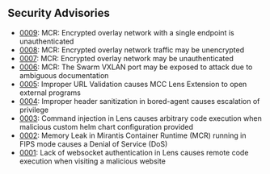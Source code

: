 ## Security Advisories

* [0009](/advisories/0009.md): MCR: Encrypted overlay network with a single endpoint is unauthenticated 
* [0008](/advisories/0008.md): MCR: Encrypted overlay network traffic may be unencrypted
* [0007](/advisories/0007.md): MCR: Encrypted overlay network may be unauthenticated 
* [0006](/advisories/0006.md): MCR: The Swarm VXLAN port may be exposed to attack due to ambiguous documentation
* [0005](/advisories/0005.md): Improper URL Validation causes MCC Lens Extension to open external programs
* [0004](/advisories/0004.md): Improper header sanitization in bored-agent causes escalation of privilege
* [0003](/advisories/0003.md): Command injection in Lens causes arbitrary code execution when malicious custom helm chart configuration provided
* [0002](/advisories/0002.md): Memory Leak in Mirantis Container Runtime (MCR) running in FIPS mode causes a Denial of Service (DoS)
* [0001](/advisories/0001.md): Lack of websocket authentication in Lens causes remote code execution when visiting a malicious website
